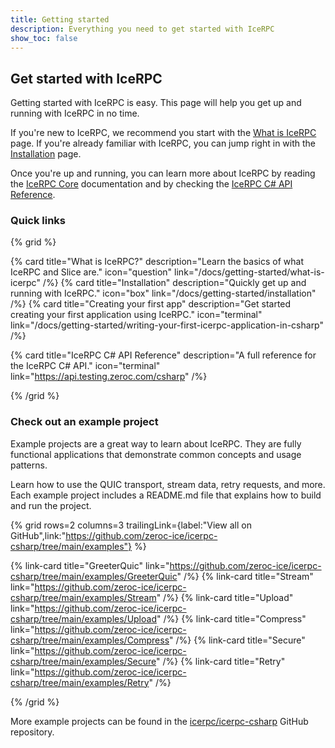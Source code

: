 ```yaml
---
title: Getting started
description: Everything you need to get started with IceRPC
show_toc: false
---
```


## Get started with IceRPC

Getting started with IceRPC is easy. This page will help you get up and running with IceRPC in no time.

If you're new to IceRPC, we recommend you start with the [What is IceRPC](/docs/getting-started/what-is-icerpc) page.
If you're already familiar with IceRPC, you can jump right in with the [Installation](/docs/getting-started/installation) page.

Once you're up and running, you can learn more about IceRPC by reading the [IceRPC Core](/docs/icerpc-core) documentation
and by checking the [IceRPC C# API Reference](https://api.testing.zeroc.com/csharp).

### Quick links

{% grid %}

{% card
   title="What is IceRPC?"
   description="Learn the basics of what IceRPC and Slice are."
   icon="question"
   link="/docs/getting-started/what-is-icerpc" /%}
{% card
   title="Installation"
   description="Quickly get up and running with IceRPC."
   icon="box"
   link="/docs/getting-started/installation" /%}
{% card
   title="Creating your first app"
   description="Get started creating your first application using IceRPC."
   icon="terminal"
   link="/docs/getting-started/writing-your-first-icerpc-application-in-csharp" /%}

{% card
   title="IceRPC C# API Reference"
   description="A full reference for the IceRPC C# API."
   icon="terminal"
   link="<https://api.testing.zeroc.com/csharp>" /%}

{% /grid %}

### Check out an example project

Example projects are a great way to learn about IceRPC. They are fully functional applications that demonstrate
common concepts and usage patterns.

Learn how to use the QUIC transport, stream data, retry requests, and more. Each example project includes a
README.md file that explains how to build and run the project.

{% grid
   rows=2
   columns=3
   trailingLink={label:"View all on GitHub",link:"<https://github.com/zeroc-ice/icerpc-csharp/tree/main/examples"}> %}

{% link-card title="GreeterQuic" link="<https://github.com/zeroc-ice/icerpc-csharp/tree/main/examples/GreeterQuic>" /%}
{% link-card title="Stream" link="<https://github.com/zeroc-ice/icerpc-csharp/tree/main/examples/Stream>" /%}
{% link-card title="Upload" link="<https://github.com/zeroc-ice/icerpc-csharp/tree/main/examples/Upload>" /%}
{% link-card title="Compress" link="<https://github.com/zeroc-ice/icerpc-csharp/tree/main/examples/Compress>" /%}
{% link-card title="Secure" link="<https://github.com/zeroc-ice/icerpc-csharp/tree/main/examples/Secure>" /%}
{% link-card title="Retry" link="<https://github.com/zeroc-ice/icerpc-csharp/tree/main/examples/Retry>" /%}

{% /grid %}

More example projects can be found in the [icerpc/icerpc-csharp](https://github.com/icerpc/icerpc-csharp/tree/main/examples) GitHub repository.
